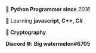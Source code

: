 🐍 **Python Programmer since** *2016*
 
 🔎 Learning **javascript, C++, C#**
 
**💖 Cryptography**

__Discord 🌐:__ **Big watermelon#6705**
